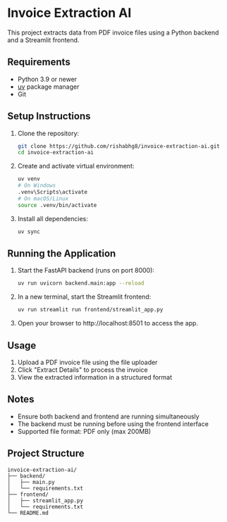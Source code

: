 # Invoice Extraction AI

This project extracts data from PDF invoice files using a Python backend and a Streamlit frontend.

## Requirements

- Python 3.9 or newer
- [uv](https://github.com/astral-sh/uv) package manager
- Git

## Setup Instructions

1. Clone the repository:
   ```bash
   git clone https://github.com/rishabhg8/invoice-extraction-ai.git
   cd invoice-extraction-ai
   ```

2. Create and activate virtual environment:
   ```bash
   uv venv
   # On Windows
   .venv\Scripts\activate
   # On macOS/Linux
   source .venv/bin/activate
   ```

3. Install all dependencies:
   ```bash
   uv sync
   ```

## Running the Application

1. Start the FastAPI backend (runs on port 8000):
   ```bash
   uv run uvicorn backend.main:app --reload
   ```

2. In a new terminal, start the Streamlit frontend:
   ```bash
   uv run streamlit run frontend/streamlit_app.py
   ```

3. Open your browser to http://localhost:8501 to access the app.

## Usage

1. Upload a PDF invoice file using the file uploader
2. Click "Extract Details" to process the invoice
3. View the extracted information in a structured format

## Notes

- Ensure both backend and frontend are running simultaneously
- The backend must be running before using the frontend interface
- Supported file format: PDF only (max 200MB)

## Project Structure

```
invoice-extraction-ai/
├── backend/
│   ├── main.py
│   └── requirements.txt
├── frontend/
│   ├── streamlit_app.py
│   └── requirements.txt
└── README.md
```
